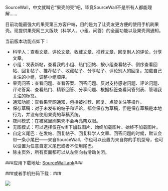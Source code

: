 SourceWall，中文就叫它“果壳的壳”吧，毕竟SourceWall不是所有人都能理解……

目前功能最强大的果壳第三方客户端，目的是为了让壳友更方便的使用手机刷果壳。现提供果壳网三大版块（科学人、小组、问答）的全面功能以及果壳网通知。

当前版本功能点如下：

- 科学人：查看文章、评论文章、收藏文章、推荐文章，回复别人的评论，分享文章。
- 小组：发表新帖，查看我的小组、热门回帖、按小组查看帖子、倒序查看回帖、回复帖子、推荐帖子、收藏帖子、分享帖子、评论别人的回复。加载自己关注的小组，调整小组顺序。
- 果壳问答：查看问题、查看答案、回答问题、反对支持感谢问题、评论问题、评论答案、查看热门、精彩回答、分享问题、根据标签查看问答列表、管理我关注的标签。
- 通知功能：查看果壳网通知，包括被推荐、回复、点赞关注等操作。
- 保存草稿：对于未发布的帖子和评论，都会保存为草稿，但是保存草稿是本地行为，并没有使用果壳的草稿系统。
- 夜间模式：在被窝里刷果壳不会再亮瞎双眼。
- 无图模式：可以选择仅在wifi下加载图片、始终加载图片、始终不加载图片。
- 自定义尾巴：在发帖、回复帖子、回复科学人文章、回答问题的时候，默认会带一条小尾巴——来自SourceWall，你也可以设置为来自你的手机型号，也可以设置为任意自定义尾巴或者不使用尾巴。
- 除主页外，所有页面都可以从左侧向右滑动关闭。


###应用下载地址: [SourceWall.apk](https://raw.githubusercontent.com/NashLegend/SourceWall/master/app/release/SourceWall.apk)###

###或者手机扫码下载：###

![](http://i.imgur.com/j7XlnME.png)

